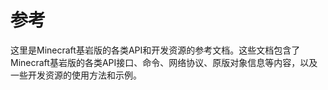 # 参考

这里是Minecraft基岩版的各类API和开发资源的参考文档。这些文档包含了Minecraft基岩版的各类API接口、命令、网络协议、原版对象信息等内容，以及一些开发资源的使用方法和示例。